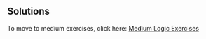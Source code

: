 ## Solutions


To move to medium exercises, click here: [Medium Logic Exercises](https://github.com/UMdecisionsupport/DecisionSupport2023/blob/main/Logic/Medium.md)
